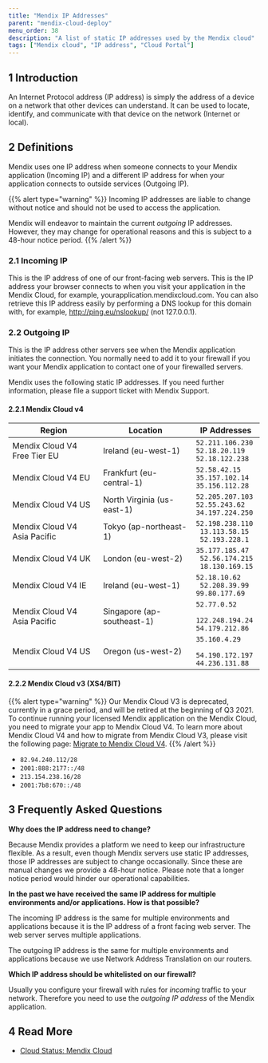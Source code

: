 ```yaml
---
title: "Mendix IP Addresses"
parent: "mendix-cloud-deploy"
menu_order: 38
description: "A list of static IP addresses used by the Mendix cloud"
tags: ["Mendix cloud", "IP address", "Cloud Portal"]
---
```


## 1 Introduction

An Internet Protocol address (IP address) is simply the address of a device on a network that other devices can understand. It can be used to locate, identify, and communicate with that device on the network (Internet or local).

## 2 Definitions

Mendix uses one IP address when someone connects to your Mendix application (Incoming IP) and a different IP address for when your application connects to outside services (Outgoing IP).

{{% alert type="warning" %}}
Incoming IP addresses are liable to change without notice and should not be used to access the application.

Mendix will endeavor to maintain the current *outgoing* IP addresses. However, they may change for operational reasons and this is subject to a 48-hour notice period.
{{% /alert %}}

### 2.1 Incoming IP

This is the IP address of one of our front-facing web servers. This is the IP address your browser connects to when you visit your application in the Mendix Cloud, for example, yourapplication.mendixcloud.com. You can also retrieve this IP address easily by performing a DNS lookup for this domain with, for example, http://ping.eu/nslookup/ (not 127.0.0.1).

### 2.2 Outgoing IP

This is the IP address other servers see when the Mendix application initiates the connection. You normally need to add it to your firewall if you want your Mendix application to contact one of your firewalled servers.

Mendix uses the following static IP addresses. If you need further information, please file a support ticket with Mendix Support.

#### 2.2.1 Mendix Cloud v4

| Region | Location | IP Addresses |
| --- | --- | ---|
| Mendix Cloud V4 Free Tier EU | Ireland (eu-west-1) | `52.211.106.230` <br /> `52.18.20.119` <br /> `52.18.122.238` |
| Mendix Cloud V4 EU  | Frankfurt (eu-central-1) | `52.58.42.15` <br /> `35.157.102.14` <br /> `35.156.112.28` |
| Mendix Cloud V4 US | North Virginia (us-east-1) | `52.205.207.103` <br /> `52.55.243.62` <br /> `34.197.224.250` |
| Mendix Cloud V4 Asia Pacific | Tokyo (ap-northeast-1) |  `52.198.238.110` <br /> ` 13.113.58.15` <br /> ` 52.193.228.1` |
| Mendix Cloud V4 UK | London (eu-west-2) | `35.177.185.47` <br /> ` 52.56.174.215` <br /> ` 18.130.169.15` |
| Mendix Cloud V4 IE | Ireland (eu-west-1) | `52.18.10.62` <br /> ` 52.208.39.99` <br /> `99.80.177.69` |
| Mendix Cloud V4 Asia Pacific | Singapore (ap-southeast-1) | `52.77.0.52` <br /> ` 122.248.194.24` <br /> `54.179.212.86` |
| Mendix Cloud V4 US | Oregon (us-west-2) | `35.160.4.29` <br /> ` 54.190.172.197` <br /> `44.236.131.88` |

#### 2.2.2 Mendix Cloud v3 (XS4/BIT)

{{% alert type="warning" %}}
Our Mendix Cloud V3 is deprecated, currently in a grace period, and will be retired at the beginning of Q3 2021. To continue running your licensed Mendix application on the Mendix Cloud, you need to migrate your app to Mendix Cloud V4. To learn more about Mendix Cloud V4 and how to migrate from Mendix Cloud V3, please visit the following page: [Migrate to Mendix Cloud V4](/developerportal/deploy/migrating-to-v4). 
{{% /alert %}}

* `82.94.240.112/28`
* `2001:888:2177::/48`
* `213.154.238.16/28`
* `2001:7b8:670::/48`

## 3 Frequently Asked Questions

**Why does the IP address need to change?**

Because Mendix provides a platform we need to keep our infrastructure flexible. As a result, even though Mendix servers use static IP addresses, those IP addresses are subject to change occasionally. Since these are manual changes we provide a 48-hour notice. Please note that a longer notice period would hinder our operational capabilities.

**In the past we have received the same IP address for multiple environments and/or applications. How is that possible?**

The incoming IP address is the same for multiple environments and applications because it is the IP address of a front facing web server. The web server serves multiple applications.

The outgoing IP address is the same for multiple environments and applications because we use Network Address Translation on our routers.

**Which IP address should be whitelisted on our firewall?**

Usually you configure your firewall with rules for *incoming* traffic to your network. Therefore you need to use the *outgoing IP address* of the Mendix application.

## 4 Read More

* [Cloud Status: Mendix Cloud](/developerportal/deploy/mendix-cloud-status)
